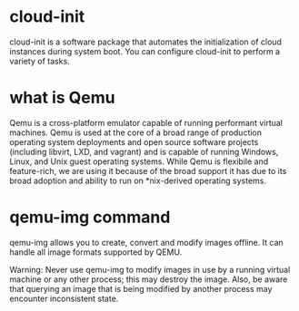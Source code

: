 # cloud-init
cloud-init is a software package that automates the initialization of cloud instances during system boot. 
You can configure cloud-init to perform a variety of tasks.

# what is Qemu 

Qemu is a cross-platform emulator capable of running performant virtual machines. Qemu is used at the core of a broad range of production operating system deployments and open source software projects (including libvirt, LXD, and vagrant) and is capable of running Windows, Linux, and Unix guest operating systems. While Qemu is flexibile and feature-rich, we are using it because of the broad support it has due to its broad adoption and ability to run on *nix-derived operating systems.

# qemu-img command
qemu-img allows you to create, convert and modify images offline. It can handle all image formats supported by QEMU.

Warning: Never use qemu-img to modify images in use by a running virtual machine or any other process; this may destroy the image. Also, be aware that querying an image that is being modified by another process may encounter inconsistent state.



